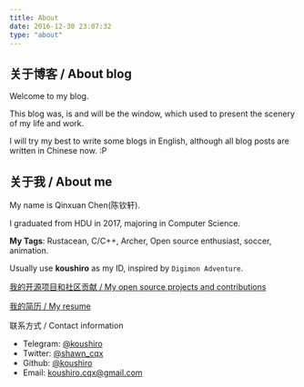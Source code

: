 ```yaml
---
title: About
date: 2016-12-30 23:07:32
type: "about"
---
```


## 关于博客 / About blog

Welcome to my blog.

This blog was, is and will be the window, which used to present the scenery of my life and work.

I will try my best to write some blogs in English, although all blog posts are written in Chinese now. :P

## 关于我 / About me

My name is Qinxuan Chen(陈钦轩).

I graduated from HDU in 2017, majoring in Computer Science.

**My Tags**: Rustacean, C/C++, Archer, Open source enthusiast, soccer, animation.

Usually use **koushiro** as my ID, inspired by `Digimon Adventure`.

[我的开源项目和社区贡献 / My open source projects and contributions](https://github.com/koushiro)

[我的简历 / My resume](https://github.com/koushiro/resume/blob/master/resume-cn.pdf)

联系方式 / Contact information

- Telegram: [@koushiro](https://t.me/koushiro)
- Twitter: [@shawn_cqx](https://twitter.com/shawn_cqx)
- Github: [@koushiro](https://github.com/koushiro)
- Email: [koushiro.cqx@gmail.com](mailto:koushiro.cqx@gmail.com)
